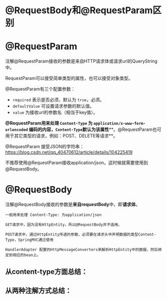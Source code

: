 # @RequestBody和@RequestParam区别

# @RequestParam

注解@RequestParam接收的参数是来自HTTP请求体或请求url的QueryString中。

RequestParam可以接受简单类型的属性，也可以接受对象类型。

@RequestParam有三个配置参数：

- `required` 表示是否必须，默认为 `true`，必须。
- `defaultValue` 可设置请求参数的默认值。
- `value` 为接收url的参数名（相当于key值）。 

**@RequestParam用来处理 `Content-Type` 为 `application/x-www-form-urlencoded` 编码的内容，`Content-Type`默认为该属性****。@RequestParam也可用于其它类型的请求，例如：POST、DELETE等请求**。



@RequestParam 接受JSON的字符串：https://blog.csdn.net/qq_40470612/article/details/104225419

 

不推荐使用@RequestParam接收application/json，这时候就需要使用到@RequestBody。

# @RequestBody


注解@RequestBody接收的参数是**来自requestBody**中，即**请求体**。

```
一般用来处理 Content-Type: 为application/json
```

```
GET请求中，因为没有HttpEntity，所以@RequestBody并不适用。

POST请求中，通过HttpEntity传递的参数，必须要在请求头中声明数据的类型Content-Type，SpringMVC通过使用

HandlerAdapter 配置的HttpMessageConverters来解析HttpEntity中的数据，然后绑定到相应的bean上。
```



## **从content-type方面总结：**



## **从两种注解方式总结：**